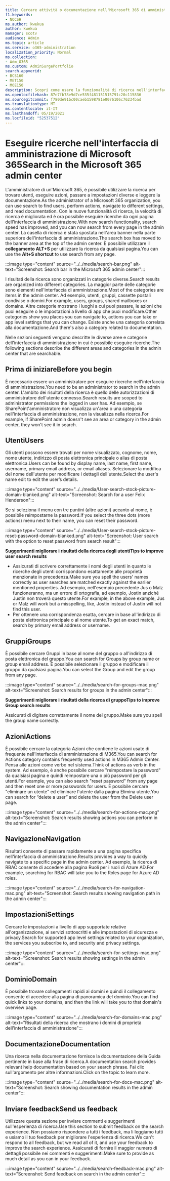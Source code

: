 ```yaml
---
title: Cercare attività o documentazione nell'Microsoft 365 di amministrazione
f1.keywords:
- NOCSH
ms.author: kwekua
author: kwekua
manager: scotv
audience: Admin
ms.topic: article
ms.service: o365-administration
localization_priority: Normal
ms.collection:
- Adm_O365
ms.custom: AdminSurgePortfolio
search.appverid:
- BCS160
- MET150
- MOE150
description: Scopri come usare la funzionalità di ricerca nell'interfaccia di amministrazione per ottenere risultati migliori e più veloci.
ms.openlocfilehash: 87e7fb78e9d7ce535f481151515791c20c115836
ms.sourcegitcommit: f780de91bc00caeb1598781e0076106c76234bad
ms.translationtype: MT
ms.contentlocale: it-IT
ms.lasthandoff: 05/19/2021
ms.locfileid: "52537512"
---
```

# <a name="search-in-the-microsoft-365-admin-center"></a><span data-ttu-id="34c26-103">Eseguire ricerche nell'interfaccia di amministrazione di Microsoft 365</span><span class="sxs-lookup"><span data-stu-id="34c26-103">Search in the Microsoft 365 admin center</span></span>

<span data-ttu-id="34c26-104">L'amministratore di un'Microsoft 365, è possibile utilizzare la ricerca per trovare utenti, eseguire azioni, passare a impostazioni diverse e leggere la documentazione.</span><span class="sxs-lookup"><span data-stu-id="34c26-104">As the administrator of a Microsoft 365 organization, you can use search to find users, perform actions, navigate to different settings, and read documentation.</span></span> <span data-ttu-id="34c26-105">Con le nuove funzionalità di ricerca, la velocità di ricerca è migliorata ed è ora possibile eseguire ricerche da ogni pagina dell'interfaccia di amministrazione.</span><span class="sxs-lookup"><span data-stu-id="34c26-105">With new search functionality, search speed has improved, and you can now search from every page in the admin center.</span></span> <span data-ttu-id="34c26-106">La casella di ricerca è stata spostata nell'area banner nella parte superiore dell'interfaccia di amministrazione.</span><span class="sxs-lookup"><span data-stu-id="34c26-106">The search box has moved to the banner area at the top of the admin center.</span></span> <span data-ttu-id="34c26-107">È possibile utilizzare il **collegamento ALT+S** per utilizzare la ricerca da qualsiasi pagina.</span><span class="sxs-lookup"><span data-stu-id="34c26-107">You can use the **Alt+S shortcut** to use search from any page.</span></span>

:::image type="content" source="../../media/search-bar.png" alt-text="Screenshot: Search bar in the Microsoft 365 admin center":::

<span data-ttu-id="34c26-109">I risultati della ricerca sono organizzati in categorie diverse.</span><span class="sxs-lookup"><span data-stu-id="34c26-109">Search results are organized into different categories.</span></span> <span data-ttu-id="34c26-110">La maggior parte delle categorie sono elementi nell'interfaccia di amministrazione.</span><span class="sxs-lookup"><span data-stu-id="34c26-110">Most of the categories are items in the admin center.</span></span> <span data-ttu-id="34c26-111">Ad esempio, utenti, gruppi, cassette postali condivise o domini.</span><span class="sxs-lookup"><span data-stu-id="34c26-111">For example, users, groups, shared mailboxes or domains.</span></span> <span data-ttu-id="34c26-112">Altre categorie mostrano i luoghi a cui puoi passare, le azioni che puoi eseguire o le impostazioni a livello di app che puoi modificare.</span><span class="sxs-lookup"><span data-stu-id="34c26-112">Other categories show you places you can navigate to, actions you can take or app level settings that you can change.</span></span> <span data-ttu-id="34c26-113">Esiste anche una categoria correlata alla documentazione.</span><span class="sxs-lookup"><span data-stu-id="34c26-113">And there's also a category related to documentation.</span></span>

<span data-ttu-id="34c26-114">Nelle sezioni seguenti vengono descritte le diverse aree e categorie dell'interfaccia di amministrazione in cui è possibile eseguire ricerche.</span><span class="sxs-lookup"><span data-stu-id="34c26-114">The following sections describe the different areas and categories in the admin center that are searchable.</span></span>

## <a name="before-you-begin"></a><span data-ttu-id="34c26-115">Prima di iniziare</span><span class="sxs-lookup"><span data-stu-id="34c26-115">Before you begin</span></span>

<span data-ttu-id="34c26-116">È necessario essere un amministratore per eseguire ricerche nell'interfaccia di amministrazione.</span><span class="sxs-lookup"><span data-stu-id="34c26-116">You need to be an administrator to search in the admin center.</span></span> <span data-ttu-id="34c26-117">L'ambito dei risultati della ricerca è quello delle autorizzazioni di amministratore dell'utente connesso.</span><span class="sxs-lookup"><span data-stu-id="34c26-117">Search results are scoped to administrator permissions the logged in user has.</span></span> <span data-ttu-id="34c26-118">Ad esempio, se SharePoint'amministratore non visualizza un'area o una categoria nell'interfaccia di amministrazione, non la visualizza nella ricerca.</span><span class="sxs-lookup"><span data-stu-id="34c26-118">For example, if SharePoint admin doesn't see an area or category in the admin center, they won't see it in search.</span></span>

## <a name="users"></a><span data-ttu-id="34c26-119">Utenti</span><span class="sxs-lookup"><span data-stu-id="34c26-119">Users</span></span>

<span data-ttu-id="34c26-120">Gli utenti possono essere trovati per nome visualizzato, cognome, nome, nome utente, indirizzo di posta elettronica principale o alias di posta elettronica.</span><span class="sxs-lookup"><span data-stu-id="34c26-120">Users can be found by display name, last name, first name, username, primary email address, or email aliases.</span></span> <span data-ttu-id="34c26-121">Selezionare la modifica del nome dell'utente per modificare i dettagli dell'utente.</span><span class="sxs-lookup"><span data-stu-id="34c26-121">Select the user's name edit to edit the user’s details.</span></span>

:::image type="content" source="../../media/User-search-stock-picture-domain-blanked.png" alt-text="Screenshot: Search for a user Felix Henderson":::

<span data-ttu-id="34c26-123">Se si seleziona il menu con tre puntini (altre azioni) accanto al nome, è possibile reimpostarne la password.</span><span class="sxs-lookup"><span data-stu-id="34c26-123">If you select the three dots (more actions) menu next to their name, you can reset their password.</span></span>

:::image type="content" source="../../media/User-search-stock-picture-reset-password-domain-blanked.png" alt-text="Screenshot: User search with the option to reset password from search result":::

<span data-ttu-id="34c26-125">**Suggerimenti migliorare i risultati della ricerca degli utenti**</span><span class="sxs-lookup"><span data-stu-id="34c26-125">**Tips to improve user search results**</span></span>

- <span data-ttu-id="34c26-126">Assicurati di scrivere correttamente i nomi degli utenti in quanto le ricerche degli utenti corrispondono esattamente alle proprietà menzionate in precedenza.</span><span class="sxs-lookup"><span data-stu-id="34c26-126">Make sure you spell the users' names correctly as user searches are matched exactly against the earlier mentioned properties.</span></span> <span data-ttu-id="34c26-127">Ad esempio, nell'esempio precedente Jus o Malz funzioneranno, ma un errore di ortografia, ad esempio, Jostin anziché Justin non troverà questo utente.</span><span class="sxs-lookup"><span data-stu-id="34c26-127">For example, in the above example, Jus or Malz will work but a misspelling, like, Jostin instead of Justin will not find this user.</span></span>
- <span data-ttu-id="34c26-128">Per ottenere una corrispondenza esatta, cercare in base all'indirizzo di posta elettronica principale o al nome utente.</span><span class="sxs-lookup"><span data-stu-id="34c26-128">To get an exact match, search by primary email address or username.</span></span>

## <a name="groups"></a><span data-ttu-id="34c26-129">Gruppi</span><span class="sxs-lookup"><span data-stu-id="34c26-129">Groups</span></span>

<span data-ttu-id="34c26-130">È possibile cercare Gruppi in base al nome del gruppo o all'indirizzo di posta elettronica del gruppo.</span><span class="sxs-lookup"><span data-stu-id="34c26-130">You can search for Groups by group name or group email address.</span></span> <span data-ttu-id="34c26-131">È possibile selezionare il gruppo e modificare il gruppo da qualsiasi pagina.</span><span class="sxs-lookup"><span data-stu-id="34c26-131">You can select the Group and edit the group from any page.</span></span>

:::image type="content" source="../../media/search-for-groups-mac.png" alt-text="Screenshot: Search results for groups in the admin center":::

<span data-ttu-id="34c26-133">**Suggerimenti migliorare i risultati della ricerca di gruppo**</span><span class="sxs-lookup"><span data-stu-id="34c26-133">**Tips to improve Group search results**</span></span>

<span data-ttu-id="34c26-134">Assicurati di digitare correttamente il nome del gruppo.</span><span class="sxs-lookup"><span data-stu-id="34c26-134">Make sure you spell the group name correctly.</span></span>

## <a name="actions"></a><span data-ttu-id="34c26-135">Azioni</span><span class="sxs-lookup"><span data-stu-id="34c26-135">Actions</span></span>

<span data-ttu-id="34c26-136">È possibile cercare la categoria Azioni che contiene le azioni usate di frequente nell'interfaccia di amministrazione di M365.</span><span class="sxs-lookup"><span data-stu-id="34c26-136">You can search for Actions category contains frequently used actions in M365 Admin Center.</span></span> <span data-ttu-id="34c26-137">Pensa alle azioni come verbo nel sistema.</span><span class="sxs-lookup"><span data-stu-id="34c26-137">Think of actions as verb in the system.</span></span> <span data-ttu-id="34c26-138">Ad esempio, è anche possibile cercare "reimpostare la password" da qualsiasi pagina e quindi reimpostare una o più password per gli utenti.</span><span class="sxs-lookup"><span data-stu-id="34c26-138">For example, you can also search "reset password" from any page and then reset one or more passwords for users.</span></span> <span data-ttu-id="34c26-139">È possibile cercare "eliminare un utente" ed eliminare l'utente dalla pagina Elimina utente.</span><span class="sxs-lookup"><span data-stu-id="34c26-139">You can search for “delete a user” and delete the user from the Delete user page.</span></span>

:::image type="content" source="../../media/search-for-actions-mac.png" alt-text="Screenshot: Search results showing actions you can perform in the admin center":::

## <a name="navigation"></a><span data-ttu-id="34c26-141">Navigazione</span><span class="sxs-lookup"><span data-stu-id="34c26-141">Navigation</span></span>

<span data-ttu-id="34c26-142">Risultati consente di passare rapidamente a una pagina specifica nell'interfaccia di amministrazione.</span><span class="sxs-lookup"><span data-stu-id="34c26-142">Results provides a way to quickly navigate to a specific page in the admin center.</span></span> <span data-ttu-id="34c26-143">Ad esempio, la ricerca di RBAC consente di accedere alla pagina Ruoli per i ruoli di Azure AD.</span><span class="sxs-lookup"><span data-stu-id="34c26-143">For example, searching for RBAC will take you to the Roles page for Azure AD roles.</span></span>

:::image type="content" source="../../media/search-for-navigation-mac.png" alt-text="Screenshot: Search results showing navigation path in the admin center":::

## <a name="settings"></a><span data-ttu-id="34c26-145">Impostazioni</span><span class="sxs-lookup"><span data-stu-id="34c26-145">Settings</span></span>

<span data-ttu-id="34c26-146">Cercare le impostazioni a livello di app supportate relative all'organizzazione, ai servizi sottoscritti e alle impostazioni di sicurezza e privacy.</span><span class="sxs-lookup"><span data-stu-id="34c26-146">Search for supported app level settings related to your organization, the services you subscribe to, and security and privacy settings.</span></span>

:::image type="content" source="../../media/search-for-settings-mac.png" alt-text="Screenshot: Search results showing settings in the admin center":::

## <a name="domain"></a><span data-ttu-id="34c26-148">Dominio</span><span class="sxs-lookup"><span data-stu-id="34c26-148">Domain</span></span>

<span data-ttu-id="34c26-149">È possibile trovare collegamenti rapidi ai domini e quindi il collegamento consente di accedere alla pagina di panoramica del dominio.</span><span class="sxs-lookup"><span data-stu-id="34c26-149">You can find quick links to your domains, and then the link will take you to that domain's overview page.</span></span>

:::image type="content" source="../../media/search-for-domains-mac.png" alt-text="Risultati della ricerca che mostrano i domini di proprietà dell'interfaccia di amministrazione":::

## <a name="documentation"></a><span data-ttu-id="34c26-151">Documentazione</span><span class="sxs-lookup"><span data-stu-id="34c26-151">Documentation</span></span>

<span data-ttu-id="34c26-152">Una ricerca nella documentazione fornisce la documentazione della Guida pertinente in base alla frase di ricerca.</span><span class="sxs-lookup"><span data-stu-id="34c26-152">A documentation search provides relevant help documentation based on your search phrase.</span></span> <span data-ttu-id="34c26-153">Fai clic sull'argomento per altre informazioni.</span><span class="sxs-lookup"><span data-stu-id="34c26-153">Click on the topic to learn more.</span></span>

:::image type="content" source="../../media/search-for-docs-mac.png" alt-text="Screenshot: Search showing documentation results in the admin center":::

## <a name="send-us-feedback"></a><span data-ttu-id="34c26-155">Inviare feedback</span><span class="sxs-lookup"><span data-stu-id="34c26-155">Send us feedback</span></span>

<span data-ttu-id="34c26-156">Utilizzare questa sezione per inviare commenti e suggerimenti sull'esperienza di ricerca.</span><span class="sxs-lookup"><span data-stu-id="34c26-156">Use this section to submit feedback on the search experience.</span></span> <span data-ttu-id="34c26-157">Non possiamo rispondere a tutti i feedback, ma li leggiamo tutti e usiamo il tuo feedback per migliorare l'esperienza di ricerca.</span><span class="sxs-lookup"><span data-stu-id="34c26-157">We can't respond to all feedback, but we read all of it, and use your feedback to improve the search experience.</span></span> <span data-ttu-id="34c26-158">Assicurati di fornire il maggior numero di dettagli possibile nei commenti e suggerimenti.</span><span class="sxs-lookup"><span data-stu-id="34c26-158">Make sure to provide as much detail as you can in your feedback.</span></span>

:::image type="content" source="../../media/search-feedback-mac.png" alt-text="Screenshot: Send feedback on search in the admin center":::